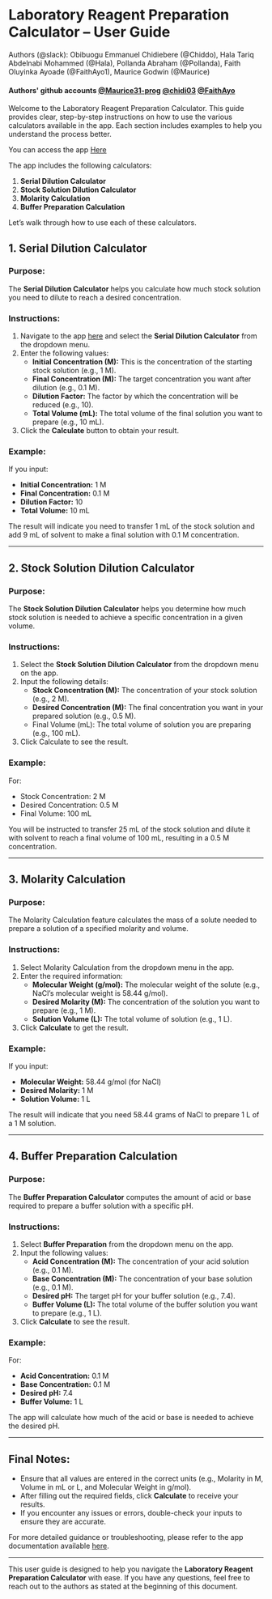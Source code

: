 # Laboratory Reagent Preparation Calculator – User Guide

Authors (@slack): Obibuogu Emmanuel Chidiebere (@Chiddo), Hala Tariq Abdelnabi Mohammed (@Hala), Pollanda Abraham (@Pollanda), Faith Oluyinka Ayoade (@FaithAyo1), Maurice Godwin (@Maurice)

#### Authors' github accounts [@Maurice31-prog](https://github.com/Maurice31-prog/Maurice31-prog) [@chidi03](https://github.com/Chidi03) [@FaithAyo](https://github.com/FaithAyo)


Welcome to the Laboratory Reagent Preparation Calculator. This guide provides clear, step-by-step instructions on how to use the various calculators available in the app. Each section includes examples to help you understand the process better. 

You can access the app [Here](https://halatariq.shinyapps.io/myapp/)

The app includes the following calculators:
1. **Serial Dilution Calculator**
2. **Stock Solution Dilution Calculator**
3. **Molarity Calculation**
4. **Buffer Preparation Calculation**

Let’s walk through how to use each of these calculators.


## 1. Serial Dilution Calculator

### Purpose:
The **Serial Dilution Calculator** helps you calculate how much stock solution you need to dilute to reach a desired concentration.

### Instructions:
1. Navigate to the app [here](https://halatariq.shinyapps.io/myapp/) and select the **Serial Dilution Calculator** from the dropdown menu.
2. Enter the following values:
   - **Initial Concentration (M):** This is the concentration of the starting stock solution (e.g., 1 M).
   - **Final Concentration (M):** The target concentration you want after dilution (e.g., 0.1 M).
   - **Dilution Factor:** The factor by which the concentration will be reduced (e.g., 10).
   - **Total Volume (mL):** The total volume of the final solution you want to prepare (e.g., 10 mL).
3. Click the **Calculate** button to obtain your result.

### Example:
If you input:
- **Initial Concentration:** 1 M  
- **Final Concentration:** 0.1 M  
- **Dilution Factor:** 10  
- **Total Volume:** 10 mL

The result will indicate you need to transfer 1 mL of the stock solution and add 9 mL of solvent to make a final solution with 0.1 M concentration.

---

## 2. Stock Solution Dilution Calculator

### Purpose:
The **Stock Solution Dilution Calculator** helps you determine how much stock solution is needed to achieve a specific concentration in a given volume.

### Instructions:
1. Select the **Stock Solution Dilution Calculator** from the dropdown menu on the app.
2. Input the following details:
   - **Stock Concentration (M):** The concentration of your stock solution (e.g., 2 M).
   - **Desired Concentration (M):** The final concentration you want in your prepared solution (e.g., 0.5 M).
   - Final Volume (mL): The total volume of solution you are preparing (e.g., 100 mL).
3. Click Calculate to see the result.

### Example:
For:
- Stock Concentration: 2 M  
- Desired Concentration: 0.5 M  
- Final Volume: 100 mL

You will be instructed to transfer 25 mL of the stock solution and dilute it with solvent to reach a final volume of 100 mL, resulting in a 0.5 M concentration.

---

## 3. Molarity Calculation

### Purpose:
The Molarity Calculation feature calculates the mass of a solute needed to prepare a solution of a specified molarity and volume.

### Instructions:
1. Select Molarity Calculation from the dropdown menu in the app.
2. Enter the required information:
   - **Molecular Weight (g/mol):** The molecular weight of the solute (e.g., NaCl’s molecular weight is 58.44 g/mol).
   - **Desired Molarity (M):** The concentration of the solution you want to prepare (e.g., 1 M).
   - **Solution Volume (L):** The total volume of solution (e.g., 1 L).
3. Click **Calculate** to get the result.

### Example:
If you input:
- **Molecular Weight:** 58.44 g/mol (for NaCl)  
- **Desired Molarity:** 1 M  
- **Solution Volume:** 1 L

The result will indicate that you need 58.44 grams of NaCl to prepare 1 L of a 1 M solution.

---

## 4. Buffer Preparation Calculation

### Purpose:
The **Buffer Preparation Calculator** computes the amount of acid or base required to prepare a buffer solution with a specific pH.

### Instructions:
1. Select **Buffer Preparation** from the dropdown menu on the app.
2. Input the following values:
   - **Acid Concentration (M):** The concentration of your acid solution (e.g., 0.1 M).
   - **Base Concentration (M):** The concentration of your base solution (e.g., 0.1 M).
   - **Desired pH:** The target pH for your buffer solution (e.g., 7.4).
   - **Buffer Volume (L):** The total volume of the buffer solution you want to prepare (e.g., 1 L).
3. Click **Calculate** to see the result.

### Example:
For:
- **Acid Concentration:** 0.1 M  
- **Base Concentration:** 0.1 M  
- **Desired pH:** 7.4  
- **Buffer Volume:** 1 L

The app will calculate how much of the acid or base is needed to achieve the desired pH.

---

## Final Notes:
- Ensure that all values are entered in the correct units (e.g., Molarity in M, Volume in mL or L, and Molecular Weight in g/mol).
- After filling out the required fields, click **Calculate** to receive your results.
- If you encounter any issues or errors, double-check your inputs to ensure they are accurate.

For more detailed guidance or troubleshooting, please refer to the app documentation available [here](https://halatariq.shinyapps.io/myapp/).

---

This user guide is designed to help you navigate the **Laboratory Reagent Preparation Calculator** with ease. If you have any questions, feel free to reach out to the authors as stated at the beginning of this document.
